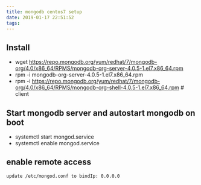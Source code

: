 ```yaml
---
title: mongodb centos7 setup
date: 2019-01-17 22:51:52
tags:
---
```


## Install 
* wget https://repo.mongodb.org/yum/redhat/7/mongodb-org/4.0/x86_64/RPMS/mongodb-org-server-4.0.5-1.el7.x86_64.rpm
* rpm -i mongodb-org-server-4.0.5-1.el7.x86_64.rpm
* rpm -i https://repo.mongodb.org/yum/redhat/7/mongodb-org/4.0/x86_64/RPMS/mongodb-org-shell-4.0.5-1.el7.x86_64.rpm  # client


## Start mongodb server and autostart mongodb on boot
* systemctl start mongod.service
* systemctl enable mongod.service

## enable remote access
`update /etc/mongod.conf to bindIp: 0.0.0.0`